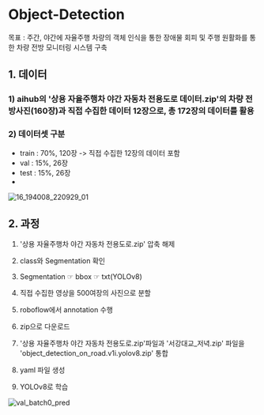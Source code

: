 # Object-Detection
목표 : 주간, 야간에 자율주행 차량의 객체 인식을 통한 장애물 회피 및 주행 원활화를 통한 차량 전방 모니터링 시스템 구축


## 1. 데이터
### 1) aihub의 '상용 자율주행차 야간 자동차 전용도로 데이터.zip'의 차량 전방사진(160장)과 직접 수집한 데이터 12장으로, 총 172장의 데이터를 활용
### 2) 데이터셋 구분
- train : 70%, 120장 -> 직접 수집한 12장의 데이터 포함
- val : 15%, 26장
- test : 15%, 26장
- 
![16_194008_220929_01](https://github.com/user-attachments/assets/ae86a1f6-d0f8-4803-9e9f-ffcd1f3f7d08)


## 2. 과정
1) '상용 자율주행차 야간 자동차 전용도로.zip' 압축 해제
2) class와 Segmentation 확인
3) Segmentation ☞ bbox ☞ txt(YOLOv8)

4) 직접 수집한 영상을 500여장의 사진으로 분할
5) roboflow에서 annotation 수행
6) zip으로 다운로드

7) '상용 자율주행차 야간 자동차 전용도로.zip'파일과 '서강대교_저녁.zip' 파일을 'object_detection_on_road.v1i.yolov8.zip' 통합
8) yaml 파일 생성
9) YOLOv8로 학습

![val_batch0_pred](https://github.com/user-attachments/assets/333ded4e-bf33-4fcb-b506-3680fcd5f801)
